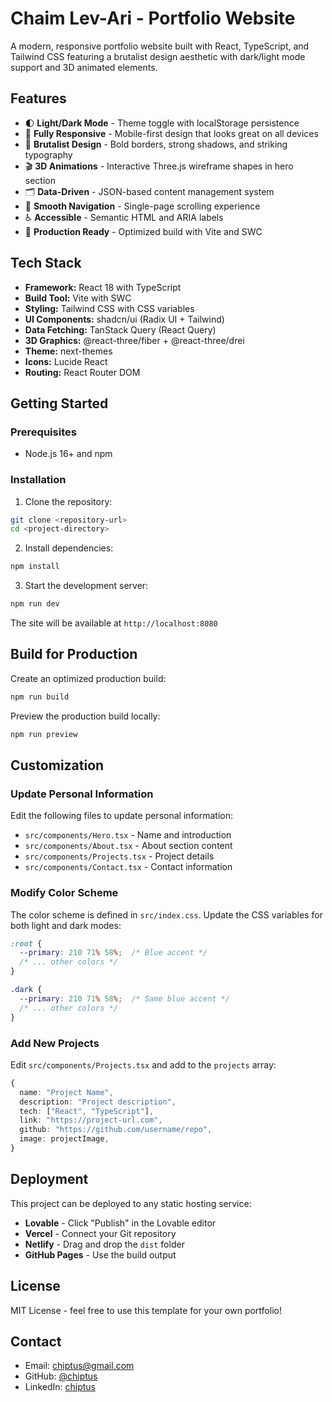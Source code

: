 # Chaim Lev-Ari - Portfolio Website

A modern, responsive portfolio website built with React, TypeScript, and Tailwind CSS featuring a brutalist design aesthetic with dark/light mode support and 3D animated elements.

## Features

- 🌓 **Light/Dark Mode** - Theme toggle with localStorage persistence
- 📱 **Fully Responsive** - Mobile-first design that looks great on all devices
- 🎨 **Brutalist Design** - Bold borders, strong shadows, and striking typography
- 🎬 **3D Animations** - Interactive Three.js wireframe shapes in hero section
- 🗂️ **Data-Driven** - JSON-based content management system
- 🎯 **Smooth Navigation** - Single-page scrolling experience
- ♿ **Accessible** - Semantic HTML and ARIA labels
- 🚀 **Production Ready** - Optimized build with Vite and SWC

## Tech Stack

- **Framework:** React 18 with TypeScript
- **Build Tool:** Vite with SWC
- **Styling:** Tailwind CSS with CSS variables
- **UI Components:** shadcn/ui (Radix UI + Tailwind)
- **Data Fetching:** TanStack Query (React Query)
- **3D Graphics:** @react-three/fiber + @react-three/drei
- **Theme:** next-themes
- **Icons:** Lucide React
- **Routing:** React Router DOM

## Getting Started

### Prerequisites

- Node.js 16+ and npm

### Installation

1. Clone the repository:
```bash
git clone <repository-url>
cd <project-directory>
```

2. Install dependencies:
```bash
npm install
```

3. Start the development server:
```bash
npm run dev
```

The site will be available at `http://localhost:8080`

## Build for Production

Create an optimized production build:

```bash
npm run build
```

Preview the production build locally:

```bash
npm run preview
```

## Customization

### Update Personal Information

Edit the following files to update personal information:

- `src/components/Hero.tsx` - Name and introduction
- `src/components/About.tsx` - About section content
- `src/components/Projects.tsx` - Project details
- `src/components/Contact.tsx` - Contact information

### Modify Color Scheme

The color scheme is defined in `src/index.css`. Update the CSS variables for both light and dark modes:

```css
:root {
  --primary: 210 71% 58%;  /* Blue accent */
  /* ... other colors */
}

.dark {
  --primary: 210 71% 58%;  /* Same blue accent */
  /* ... other colors */
}
```

### Add New Projects

Edit `src/components/Projects.tsx` and add to the `projects` array:

```typescript
{
  name: "Project Name",
  description: "Project description",
  tech: ["React", "TypeScript"],
  link: "https://project-url.com",
  github: "https://github.com/username/repo",
  image: projectImage,
}
```

## Deployment

This project can be deployed to any static hosting service:

- **Lovable** - Click "Publish" in the Lovable editor
- **Vercel** - Connect your Git repository
- **Netlify** - Drag and drop the `dist` folder
- **GitHub Pages** - Use the build output

## License

MIT License - feel free to use this template for your own portfolio!

## Contact

- Email: chiptus@gmail.com
- GitHub: [@chiptus](https://github.com/chiptus)
- LinkedIn: [chiptus](http://linkedin.com/in/chiptus)
